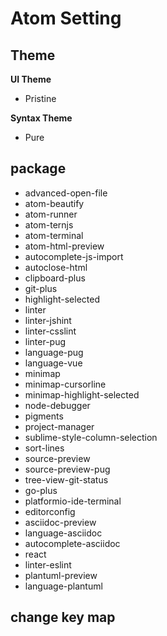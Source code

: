 # Atom Setting

## Theme

**UI Theme**

- Pristine

**Syntax Theme**

- Pure

## package

- advanced-open-file
- atom-beautify
- atom-runner
- atom-ternjs
- atom-terminal
- atom-html-preview
- autocomplete-js-import
- autoclose-html
- clipboard-plus
- git-plus
- highlight-selected
- linter
- linter-jshint
- linter-csslint
- linter-pug
- language-pug
- language-vue
- minimap
- minimap-cursorline
- minimap-highlight-selected
- node-debugger
- pigments
- project-manager
- sublime-style-column-selection
- sort-lines
- source-preview
- source-preview-pug
- tree-view-git-status
- go-plus
- platformio-ide-terminal
- editorconfig
- asciidoc-preview
- language-asciidoc
- autocomplete-asciidoc
- react
- linter-eslint
- plantuml-preview
- language-plantuml

## change key map


